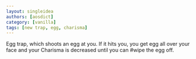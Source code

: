 ```yaml
---
layout: singleidea
authors: [aosdict]
category: [vanilla]
tags: [new trap, egg, charisma]
---
```

Egg trap, which shoots an egg at you. If it hits you, you get egg all over your face and your Charisma is decreased until you can #wipe the egg off.
